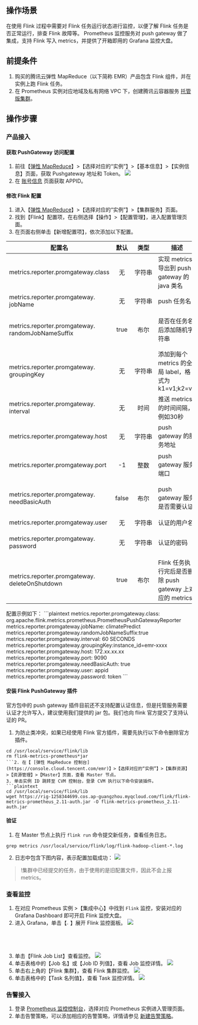 ## 操作场景

在使用 Flink 过程中需要对 Flink 任务运行状态进行监控，以便了解 Flink 任务是否正常运行，排查 Flink 故障等。 Prometheus 监控服务对 push gateway 做了集成，支持 Flink 写入 metrics，并提供了开箱即用的 Grafana 监控大盘。


## 前提条件

1. 购买的腾讯云弹性 MapReduce（以下简称 EMR）产品包含 Flink 组件，并在实例上跑 Flink 任务。
2. 在 Prometheus 实例对应地域及私有网络 VPC 下，创建腾讯云容器服务 [托管版集群](https://cloud.tencent.com/document/product/457/32189#TemplateCreation)。


## 操作步骤
### 产品接入

#### 获取 PushGateway 访问配置

1. 前往【[弹性 MapReduce](https://console.cloud.tencent.com/emr)】>【选择对应的“实例”】>【基本信息】>【实例信息】页面，获取 Pushgateway 地址和 Token。
![](https://main.qcloudimg.com/raw/1853a917832e275511cfc7c537815941.png)
2. 在 [账号信息](https://console.cloud.tencent.com/developer) 页面获取 APPID。


#### 修改 Flink 配置

1. 进入【[弹性 MapReduce](https://console.cloud.tencent.com/emr)】>【选择对应的“实例”】>【集群服务】页面。
2. 找到【Flink】配置项，在右侧选择【操作】>【配置管理】，进入配置管理页面。
3. 在页面右侧单击【新增配置项】，依次添加以下配置。
<table>
<thead>
<tr>
<th>配置名</th>
<th align="center">默认</th>
<th align="center">类型</th>
<th>描述</th>
<th>建议</th>
</tr>
</thead>
<tbody>
<tr>
<td>metrics.reporter.promgateway.class</td>
<td align="center">无</td>
<td align="center" nowrap="nowrap">字符串</td>
<td>实现 metrics 导出到 push gateway 的 java 类名</td>
<td>-</td>
</tr>
<tr>
<td>metrics.reporter.promgateway.<br>jobName</td>
<td align="center">无</td>
<td align="center">字符串</td>
<td>push 任务名</td>
<td>指定方便理解的字符串</td>
</tr>
<tr>
<td>metrics.reporter.promgateway.<br>randomJobNameSuffix</td>
<td align="center">true</td>
<td align="center">布尔</td>
<td>是否在任务名后添加随机字符串</td>
<td>需设置为 true，如果不添加， Flink 任务间 metrics 会相互覆盖</td>
</tr>
<tr>
<td>metrics.reporter.promgateway.<br>groupingKey</td>
<td align="center">无</td>
<td align="center">字符串</td>
<td>添加到每个 metrics 的全局 label，格式为 k1=v1;k2=v2</td>
<td>添加 EMR 实例 ID 方便区分不同实例的数据，例如 instance_id=emr-xxx</td>
</tr>
<tr>
<td>metrics.reporter.promgateway.<br>interval</td>
<td align="center">无</td>
<td align="center">时间</td>
<td>推送 metrics 的时间间隔，例如30秒</td>
<td>建议设置在1分钟左右</td>
</tr>
<tr>
<td>metrics.reporter.promgateway.host</td>
<td align="center">无</td>
<td align="center">字符串</td>
<td>push gateway 的服务地址</td>
<td>控制台上 prometheus 实例的服务地址</td>
</tr>
<tr>
<td>metrics.reporter.promgateway.port</td>
<td align="center">-1</td>
<td align="center">整数</td>
<td>push gateway 服务端口</td>
<td>控制台上 prometheus 实例的服务端口</td>
</tr>
<tr>
<td>metrics.reporter.promgateway.<br>needBasicAuth</td>
<td align="center">false</td>
<td align="center">布尔</td>
<td>push gateway 服务是否需要认证</td>
<td>设置为 true，prometheus 监控服务的 push gateway 需要认证</td>
</tr>
<tr>
<td>metrics.reporter.promgateway.user</td>
<td align="center">无</td>
<td align="center">字符串</td>
<td>认证的用户名</td>
<td>用户的 <a href="https://console.cloud.tencent.com/developer">APPID</a></td>
</tr>
<tr>
<td>metrics.reporter.promgateway.<br>password</td>
<td align="center">无</td>
<td align="center">字符串</td>
<td>认证的密码</td>
<td>控制台上 prometheus 实例的访问 Token</td>
</tr>
<tr>
<td>metrics.reporter.promgateway.<br>deleteOnShutdown</td>
<td align="center">true</td>
<td align="center">布尔</td>
<td>Flink 任务执行完后是否删除 push gateway 上对应的 metrics</td>
<td>设置为 true</td>
</tr>
</tbody></table>
配置示例如下：
```plaintext
metrics.reporter.promgateway.class: org.apache.flink.metrics.prometheus.PrometheusPushGatewayReporter
metrics.reporter.promgateway.jobName: climatePredict
metrics.reporter.promgateway.randomJobNameSuffix:true
metrics.reporter.promgateway.interval: 60 SECONDS
metrics.reporter.promgateway.groupingKey:instance_id=emr-xxxx
metrics.reporter.promgateway.host: 172.xx.xx.xx
metrics.reporter.promgateway.port: 9090
metrics.reporter.promgateway.needBasicAuth: true
metrics.reporter.promgateway.user: appid
metrics.reporter.promgateway.password: token
```

#### 安装 Flink PushGateway 插件

官方包中的 push gateway 插件目前还不支持配置认证信息，但是托管服务需要认证才允许写入，建议使用我们提供的 jar 包。我们也向 flink 官方提交了支持认证的 PR。
1. 为防止类冲突，如果已经使用 Flink 官方插件，需要先执行以下命令删除官方插件。
```plaintext
cd /usr/local/service/flink/lib
rm flink-metrics-prometheus*jar
```2. 在【 [弹性 MapReduce 控制台](https://console.cloud.tencent.com/emr)】>【选择对应的“实例”】>【集群资源】>【资源管理】>【Master】页面，查看 Master 节点。
3. 单击实例 ID 跳转至 CVM 控制台，登录 CVM 执行以下命令安装插件。
```plaintext
cd /usr/local/service/flink/lib
wget https://rig-1258344699.cos.ap-guangzhou.myqcloud.com/flink/flink-metrics-prometheus_2.11-auth.jar -O flink-metrics-prometheus_2.11-auth.jar
```



#### 验证

1. 在 Master 节点上执行 `flink run` 命令提交新任务，查看任务日志。
```plaintext
grep metrics /usr/local/service/flink/log/flink-hadoop-client-*.log
```
2. 日志中包含下图内容，表示配置加载成功：
![](https://main.qcloudimg.com/raw/316151abb6369f2e73081dc233b46fcd.png)
>!集群中已经提交的任务，由于使用的是旧配置文件，因此不会上报 metrics。


### 查看监控
1. 在对应 Prometheus 实例 >【集成中心】中找到 `Flink` 监控，安装对应的 Grafana Dashboard 即可开启 Flink 监控大盘。
2. 进入 Grafana，单击【<img src="https://main.qcloudimg.com/raw/84bd9a98b230d2ebc32bfac82a108a87.png" width="2%">】展开 Flink 监控面板。
![](https://main.qcloudimg.com/raw/61741ec36dbbd56a6bb3c9072aa6f23f.png)
3. 单击【Flink Job List】查看监控。
![](https://main.qcloudimg.com/raw/c37df281f6dbf8fea48df0de309e8be4.png)
3. 单击表格中的【Job 名】或【Job ID 列值】，查看 Job 监控详情。
![](https://main.qcloudimg.com/raw/698fcea0aa974550aaaed11b96cab0d8.png)
4. 单击右上角的【Flink 集群】，查看 Flink 集群监控。
![](https://main.qcloudimg.com/raw/490df5dd2b54ab5abfc05abc9295bcb4.png)
5. 单击表格中的【Task 名列值】，查看 Task 监控详情。
![](https://main.qcloudimg.com/raw/8548259642643ca56bae8847b54d7ef3.png)




### 告警接入

1. 登录 [ Prometheus  监控控制台](https://console.cloud.tencent.com/monitor/prometheus)，选择对应 Prometheus 实例进入管理页面。
2. 单击告警策略，可以添加相应的告警策略，详情请参见 [新建告警策略](https://cloud.tencent.com/document/product/1416/56009)。
